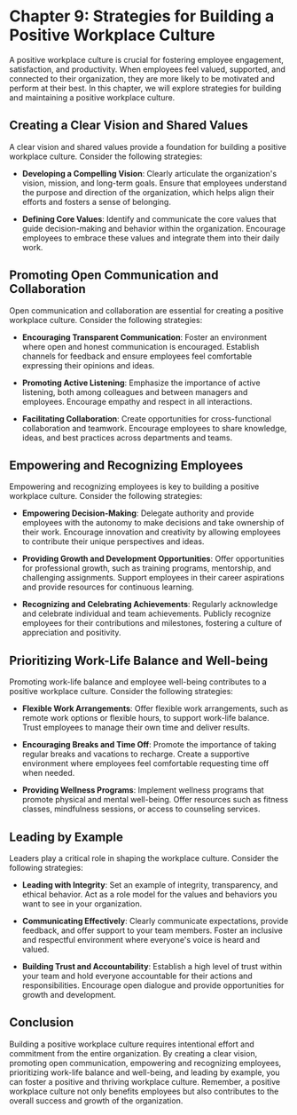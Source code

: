 Chapter 9: Strategies for Building a Positive Workplace Culture
===============================================================

A positive workplace culture is crucial for fostering employee engagement, satisfaction, and productivity. When employees feel valued, supported, and connected to their organization, they are more likely to be motivated and perform at their best. In this chapter, we will explore strategies for building and maintaining a positive workplace culture.

Creating a Clear Vision and Shared Values
-----------------------------------------

A clear vision and shared values provide a foundation for building a positive workplace culture. Consider the following strategies:

* **Developing a Compelling Vision**: Clearly articulate the organization's vision, mission, and long-term goals. Ensure that employees understand the purpose and direction of the organization, which helps align their efforts and fosters a sense of belonging.

* **Defining Core Values**: Identify and communicate the core values that guide decision-making and behavior within the organization. Encourage employees to embrace these values and integrate them into their daily work.

Promoting Open Communication and Collaboration
----------------------------------------------

Open communication and collaboration are essential for creating a positive workplace culture. Consider the following strategies:

* **Encouraging Transparent Communication**: Foster an environment where open and honest communication is encouraged. Establish channels for feedback and ensure employees feel comfortable expressing their opinions and ideas.

* **Promoting Active Listening**: Emphasize the importance of active listening, both among colleagues and between managers and employees. Encourage empathy and respect in all interactions.

* **Facilitating Collaboration**: Create opportunities for cross-functional collaboration and teamwork. Encourage employees to share knowledge, ideas, and best practices across departments and teams.

Empowering and Recognizing Employees
------------------------------------

Empowering and recognizing employees is key to building a positive workplace culture. Consider the following strategies:

* **Empowering Decision-Making**: Delegate authority and provide employees with the autonomy to make decisions and take ownership of their work. Encourage innovation and creativity by allowing employees to contribute their unique perspectives and ideas.

* **Providing Growth and Development Opportunities**: Offer opportunities for professional growth, such as training programs, mentorship, and challenging assignments. Support employees in their career aspirations and provide resources for continuous learning.

* **Recognizing and Celebrating Achievements**: Regularly acknowledge and celebrate individual and team achievements. Publicly recognize employees for their contributions and milestones, fostering a culture of appreciation and positivity.

Prioritizing Work-Life Balance and Well-being
---------------------------------------------

Promoting work-life balance and employee well-being contributes to a positive workplace culture. Consider the following strategies:

* **Flexible Work Arrangements**: Offer flexible work arrangements, such as remote work options or flexible hours, to support work-life balance. Trust employees to manage their own time and deliver results.

* **Encouraging Breaks and Time Off**: Promote the importance of taking regular breaks and vacations to recharge. Create a supportive environment where employees feel comfortable requesting time off when needed.

* **Providing Wellness Programs**: Implement wellness programs that promote physical and mental well-being. Offer resources such as fitness classes, mindfulness sessions, or access to counseling services.

Leading by Example
------------------

Leaders play a critical role in shaping the workplace culture. Consider the following strategies:

* **Leading with Integrity**: Set an example of integrity, transparency, and ethical behavior. Act as a role model for the values and behaviors you want to see in your organization.

* **Communicating Effectively**: Clearly communicate expectations, provide feedback, and offer support to your team members. Foster an inclusive and respectful environment where everyone's voice is heard and valued.

* **Building Trust and Accountability**: Establish a high level of trust within your team and hold everyone accountable for their actions and responsibilities. Encourage open dialogue and provide opportunities for growth and development.

Conclusion
----------

Building a positive workplace culture requires intentional effort and commitment from the entire organization. By creating a clear vision, promoting open communication, empowering and recognizing employees, prioritizing work-life balance and well-being, and leading by example, you can foster a positive and thriving workplace culture. Remember, a positive workplace culture not only benefits employees but also contributes to the overall success and growth of the organization.
